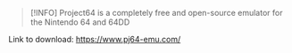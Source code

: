 > [!INFO]
> Project64 is a completely free and open-source emulator for the Nintendo 64 and 64DD

Link to download: https://www.pj64-emu.com/